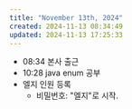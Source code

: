 ```yaml
---
title: "November 13th, 2024"
created: 2024-11-13 08:34:49
updated: 2024-11-13 17:25:33
---
```

  * 08:34 본사 출근
  * 10:28 java enum 공부
  * 엘지 인원 등록
    * 비밀번호: "엘지"로 시작.
